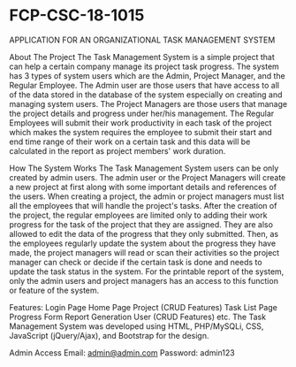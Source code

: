 # FCP-CSC-18-1015
APPLICATION FOR AN ORGANIZATIONAL TASK MANAGEMENT SYSTEM

About The Project
The Task Management System is a simple project that can help a certain company manage its project task progress. The system has 3 types of system users which are the Admin, Project Manager, and the Regular Employee. The Admin user are those users that have access to all of the data stored in the database of the system especially on creating and managing system users. The Project Managers are those users that manage the project details and progress under her/his management. The Regular Employees will submit their work productivity in each task of the project which makes the system requires the employee to submit their start and end time range of their work on a certain task and this data will be calculated in the report as project members' work duration.

How The System Works
The Task Management System users can be only created by admin users. The admin user or the Project Managers will create a new project at first along with some important details and references of the users. When creating a project, the admin or project managers must list all the employees that will handle the project's tasks. After the creation of the project, the regular employees are limited only to adding their work progress for the task of the project that they are assigned. They are also allowed to edit the data of the progress that they only submitted. Then, as the employees regularly update the system about the progress they have made, the project managers will read or scan their activities so the project manager can check or decide if the certain task is done and needs  to update the task status in the system. For the printable report of the system, only the admin users and project managers has an access to this function or feature of the system.

Features:
Login Page
Home Page
Project (CRUD Features)
Task List Page
Progress Form
Report Generation
User (CRUD Features)
etc.
The Task Management System was developed using HTML, PHP/MySQLi, CSS, JavaScript (jQuery/Ajax), and Bootstrap for the design. 


Admin Access
Email: admin@admin.com
Password: admin123

